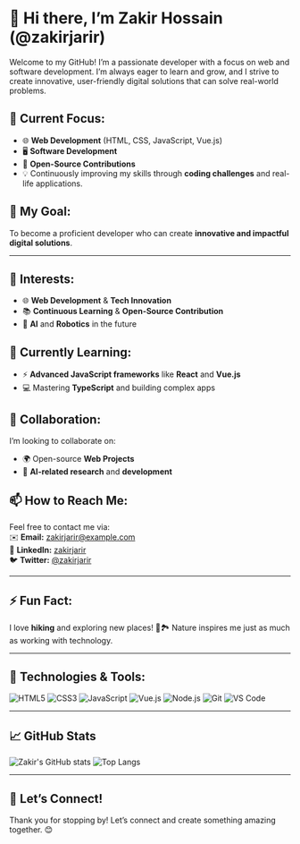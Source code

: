 # 👋 Hi there, I’m **Zakir Hossain** (@zakirjarir)

Welcome to my GitHub! I’m a passionate developer with a focus on web and software development. I’m always eager to learn and grow, and I strive to create innovative, user-friendly digital solutions that can solve real-world problems.

## 🚀 Current Focus:
- 🌐 **Web Development** (HTML, CSS, JavaScript, Vue.js)
- 🖥️ **Software Development**  
- 🔄 **Open-Source Contributions**
- 💡 Continuously improving my skills through **coding challenges** and real-life applications.

## 🎯 My Goal:
To become a proficient developer who can create **innovative and impactful digital solutions**.

---

## 👀 Interests:
- 🌐 **Web Development** & **Tech Innovation**
- 📚 **Continuous Learning** & **Open-Source Contribution**
- 🤖 **AI** and **Robotics** in the future

## 🌱 Currently Learning:
- ⚡ **Advanced JavaScript frameworks** like **React** and **Vue.js**
- 💻 Mastering **TypeScript** and building complex apps

## 🤝 Collaboration:
I’m looking to collaborate on:
- 🌍 Open-source **Web Projects**
- 🧠 **AI-related research** and **development**

## 📫 How to Reach Me:
Feel free to contact me via:  
✉️ **Email:** [zakirjarir@example.com](mailto:zakirjarir@example.com)  
💼 **LinkedIn:** [zakirjarir](https://www.linkedin.com/in/zakir-hossain-jarir-930592326/)  
🐦 **Twitter:** [@zakirjarir](https://x.com/zakirjarir)

---

## ⚡ Fun Fact:
I love **hiking** and exploring new places! 🌲🏞️ Nature inspires me just as much as working with technology.

---

## 🔧 Technologies & Tools:

![HTML5](https://img.shields.io/badge/-HTML5-E34F26?style=flat-square&logo=html5&logoColor=white)
![CSS3](https://img.shields.io/badge/-CSS3-1572B6?style=flat-square&logo=css3)
![JavaScript](https://img.shields.io/badge/-JavaScript-F7DF1E?style=flat-square&logo=javascript&logoColor=black)
![Vue.js](https://img.shields.io/badge/-Vue.js-4FC08D?style=flat-square&logo=vue.js&logoColor=white)
![Node.js](https://img.shields.io/badge/-Node.js-339933?style=flat-square&logo=node.js&logoColor=white)
![Git](https://img.shields.io/badge/-Git-F05032?style=flat-square&logo=git&logoColor=white)
![VS Code](https://img.shields.io/badge/-VS%20Code-007ACC?style=flat-square&logo=visual-studio-code&logoColor=white)

---

## 📈 GitHub Stats

![Zakir's GitHub stats](https://github-readme-stats.vercel.app/api?username=zakirjarir&show_icons=true&theme=radical)
![Top Langs](https://github-readme-stats.vercel.app/api/top-langs/?username=zakirjarir&layout=compact&theme=radical)

---

## 🤝 Let’s Connect!
Thank you for stopping by! Let’s connect and create something amazing together. 😊
